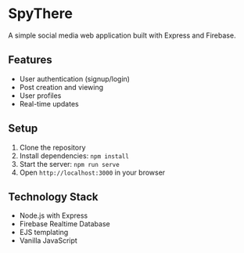 # SpyThere

A simple social media web application built with Express and Firebase.

## Features

- User authentication (signup/login)
- Post creation and viewing
- User profiles
- Real-time updates

## Setup

1. Clone the repository
2. Install dependencies: `npm install`
3. Start the server: `npm run serve`
4. Open `http://localhost:3000` in your browser

## Technology Stack

- Node.js with Express
- Firebase Realtime Database
- EJS templating
- Vanilla JavaScript 

